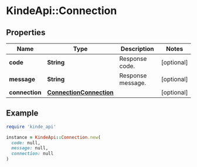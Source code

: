 # KindeApi::Connection

## Properties

| Name | Type | Description | Notes |
| ---- | ---- | ----------- | ----- |
| **code** | **String** | Response code. | [optional] |
| **message** | **String** | Response message. | [optional] |
| **connection** | [**ConnectionConnection**](ConnectionConnection.md) |  | [optional] |

## Example

```ruby
require 'kinde_api'

instance = KindeApi::Connection.new(
  code: null,
  message: null,
  connection: null
)
```

